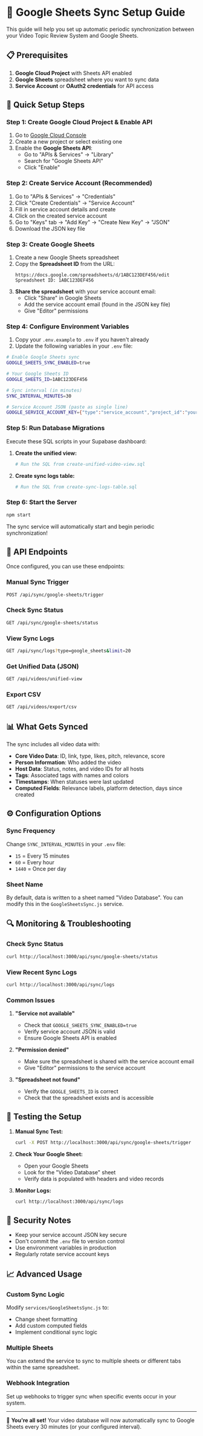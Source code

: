 # 🔄 Google Sheets Sync Setup Guide

This guide will help you set up automatic periodic synchronization between your Video Topic Review System and Google Sheets.

## 📋 Prerequisites

1. **Google Cloud Project** with Sheets API enabled
2. **Google Sheets** spreadsheet where you want to sync data
3. **Service Account** or **OAuth2 credentials** for API access

## 🚀 Quick Setup Steps

### Step 1: Create Google Cloud Project & Enable API

1. Go to [Google Cloud Console](https://console.cloud.google.com/)
2. Create a new project or select existing one
3. Enable the **Google Sheets API**:
   - Go to "APIs & Services" → "Library"
   - Search for "Google Sheets API"
   - Click "Enable"

### Step 2: Create Service Account (Recommended)

1. Go to "APIs & Services" → "Credentials"
2. Click "Create Credentials" → "Service Account"
3. Fill in service account details and create
4. Click on the created service account
5. Go to "Keys" tab → "Add Key" → "Create New Key" → "JSON"
6. Download the JSON key file

### Step 3: Create Google Sheets

1. Create a new Google Sheets spreadsheet
2. Copy the **Spreadsheet ID** from the URL:
   ```
   https://docs.google.com/spreadsheets/d/1ABC123DEF456/edit
   Spreadsheet ID: 1ABC123DEF456
   ```
3. **Share the spreadsheet** with your service account email:
   - Click "Share" in Google Sheets
   - Add the service account email (found in the JSON key file)
   - Give "Editor" permissions

### Step 4: Configure Environment Variables

1. Copy your `.env.example` to `.env` if you haven't already
2. Update the following variables in your `.env` file:

```bash
# Enable Google Sheets sync
GOOGLE_SHEETS_SYNC_ENABLED=true

# Your Google Sheets ID
GOOGLE_SHEETS_ID=1ABC123DEF456

# Sync interval (in minutes)
SYNC_INTERVAL_MINUTES=30

# Service Account JSON (paste as single line)
GOOGLE_SERVICE_ACCOUNT_KEY={"type":"service_account","project_id":"your-project",...}
```

### Step 5: Run Database Migrations

Execute these SQL scripts in your Supabase dashboard:

1. **Create the unified view:**
   ```bash
   # Run the SQL from create-unified-video-view.sql
   ```

2. **Create sync logs table:**
   ```bash
   # Run the SQL from create-sync-logs-table.sql
   ```

### Step 6: Start the Server

```bash
npm start
```

The sync service will automatically start and begin periodic synchronization!

## 🔧 API Endpoints

Once configured, you can use these endpoints:

### Manual Sync Trigger
```bash
POST /api/sync/google-sheets/trigger
```

### Check Sync Status
```bash
GET /api/sync/google-sheets/status
```

### View Sync Logs
```bash
GET /api/sync/logs?type=google_sheets&limit=20
```

### Get Unified Data (JSON)
```bash
GET /api/videos/unified-view
```

### Export CSV
```bash
GET /api/videos/export/csv
```

## 📊 What Gets Synced

The sync includes all video data with:

- **Core Video Data**: ID, link, type, likes, pitch, relevance, score
- **Person Information**: Who added the video
- **Host Data**: Status, notes, and video IDs for all hosts
- **Tags**: Associated tags with names and colors
- **Timestamps**: When statuses were last updated
- **Computed Fields**: Relevance labels, platform detection, days since created

## ⚙️ Configuration Options

### Sync Frequency
Change `SYNC_INTERVAL_MINUTES` in your `.env` file:
- `15` = Every 15 minutes
- `60` = Every hour
- `1440` = Once per day

### Sheet Name
By default, data is written to a sheet named "Video Database". You can modify this in the `GoogleSheetsSync.js` service.

## 🔍 Monitoring & Troubleshooting

### Check Sync Status
```bash
curl http://localhost:3000/api/sync/google-sheets/status
```

### View Recent Sync Logs
```bash
curl http://localhost:3000/api/sync/logs
```

### Common Issues

1. **"Service not available"**
   - Check that `GOOGLE_SHEETS_SYNC_ENABLED=true`
   - Verify service account JSON is valid
   - Ensure Google Sheets API is enabled

2. **"Permission denied"**
   - Make sure the spreadsheet is shared with the service account email
   - Give "Editor" permissions to the service account

3. **"Spreadsheet not found"**
   - Verify the `GOOGLE_SHEETS_ID` is correct
   - Check that the spreadsheet exists and is accessible

## 🎯 Testing the Setup

1. **Manual Sync Test:**
   ```bash
   curl -X POST http://localhost:3000/api/sync/google-sheets/trigger
   ```

2. **Check Your Google Sheet:**
   - Open your Google Sheets
   - Look for the "Video Database" sheet
   - Verify data is populated with headers and video records

3. **Monitor Logs:**
   ```bash
   curl http://localhost:3000/api/sync/logs
   ```

## 🔐 Security Notes

- Keep your service account JSON key secure
- Don't commit the `.env` file to version control
- Use environment variables in production
- Regularly rotate service account keys

## 📈 Advanced Usage

### Custom Sync Logic
Modify `services/GoogleSheetsSync.js` to:
- Change sheet formatting
- Add custom computed fields
- Implement conditional sync logic

### Multiple Sheets
You can extend the service to sync to multiple sheets or different tabs within the same spreadsheet.

### Webhook Integration
Set up webhooks to trigger sync when specific events occur in your system.

---

🎉 **You're all set!** Your video database will now automatically sync to Google Sheets every 30 minutes (or your configured interval).
